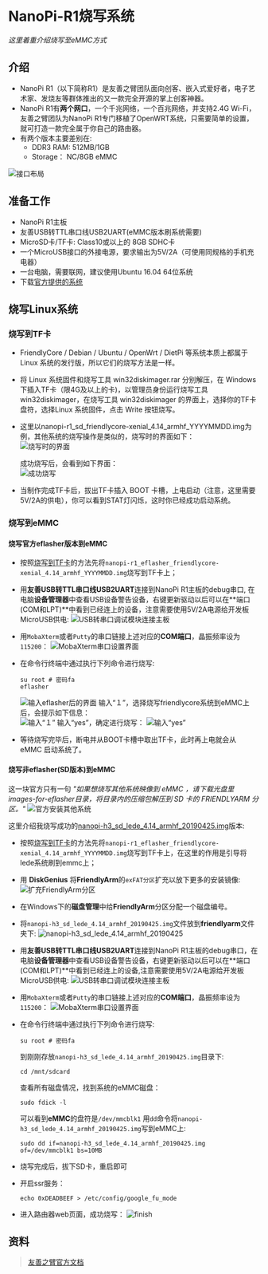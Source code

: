 
# NanoPi-R1烧写系统

*这里着重介绍烧写至eMMC方式*   

## 介绍
- NanoPi R1（以下简称R1）是友善之臂团队面向创客、嵌入式爱好者，电子艺术家、发烧友等群体推出的又一款完全开源的掌上创客神器。   
- NanoPi R1有**两个网口**，一个千兆网络，一个百兆网络，并支持2.4G Wi-Fi，友善之臂团队为NanoPi R1专门移植了OpenWRT系统，只需要简单的设置，就可打造一款完全属于你自己的路由器。    
- 有两个版本主要差别在:
  - DDR3 RAM: 512MB/1GB
  - Storage： NC/8GB eMMC

![接口布局](./linux/nanopi-r1/NanoPi_R1-layout.jpg)     

## 准备工作
- NanoPi R1主板
- 友善USB转TTL串口线USB2UART(eMMC版本刷系统需要)
- MicroSD卡/TF卡: Class10或以上的 8GB SDHC卡
- 一个MicroUSB接口的外接电源，要求输出为5V/2A（可使用同规格的手机充电器）
- 一台电脑，需要联网，建议使用Ubuntu 16.04 64位系统
- 下载[官方提供的系统](http://download.friendlyarm.com/nanopir1)

## 烧写Linux系统
### 烧写到TF卡
- FriendlyCore / Debian / Ubuntu / OpenWrt / DietPi 等系统本质上都属于 Linux 系统的发行版，所以它们的烧写方法是一样。
- 将 Linux 系统固件和烧写工具 win32diskimager.rar 分别解压，在 Windows 下插入TF卡（限4G及以上的卡)，以管理员身份运行烧写工具 win32diskimager，在烧写工具 win32diskimager 的界面上，选择你的TF卡盘符，选择Linux 系统固件，点击 Write 按钮烧写。
- 这里以nanopi-r1_sd_friendlycore-xenial_4.14_armhf_YYYYMMDD.img为例，其他系统的烧写操作是类似的，烧写时的界面如下：    
    ![烧写时的界面](./linux/nanopi-r1/Win32disk-h3.png)     

    成功烧写后，会看到如下界面：    
    ![成功烧写](./linux/nanopi-r1/Win32disk-finish.png)    
- 当制作完成TF卡后，拔出TF卡插入 BOOT 卡槽，上电启动（注意，这里需要5V/2A的供电），你可以看到STAT灯闪烁，这时你已经成功启动系统。    

### 烧写到eMMC
#### 烧写官方eflasher版本到eMMC
- 按照[烧写到TF卡](#烧写到TF卡)的方法先将`nanopi-r1_eflasher_friendlycore-xenial_4.14_armhf_YYYYMMDD.img`烧写到TF卡上；
- 用**友善USB转TTL串口线USB2UART**连接到NanoPi R1主板的debug串口, 在电脑**设备管理器**中查看USB设备警告设备，右键更新驱动以后可以在**端口(COM和LPT)**中看到已经连上的设备，注意需要使用5V/2A电源给开发板MicroUSB供电:
    ![USB转串口调试模块连接主板](./linux/nanopi-r1/Matrix-USB2UART_nanopi_R1.jpg)

- 用`MobaXterm`或者`Putty`的串口链接上述对应的**COM端口**，晶振频率设为`115200`：
  ![MobaXterm串口设置界面](./linux/nanopi-r1/nanopi-r1-serial.png)
  
- 在命令行终端中通过执行下列命令进行烧写:
    ```shell
    su root # 密码fa
    eflasher
    ```
    ![输入eflasher后的界面](./linux/nanopi-r1/Eflasher_friendlycore1.png)
    输入“１”，选择烧写friendlycore系统到eMMC上后，会提示如下信息：       
    ![输入“１”](./linux/nanopi-r1/Eflasher_friendlycore2.png)
    输入“yes”，确定进行烧写：
    ![输入“yes”](./linux/nanopi-r1/Eflasher_friendlycore3.png)
- 等待烧写完毕后，断电并从BOOT卡槽中取出TF卡，此时再上电就会从 eMMC 启动系统了。


#### 烧写非eflasher(SD版本)到eMMC
这一块官方只有一句 *"如果想烧写其他系统映像到 eMMC ，请下载光盘里images-for-eflasher目录，将目录内的压缩包解压到 SD 卡的 FRIENDLYARM 分区。"*
![官方安装其他系统](./linux/nanopi-r1/Eflasher_friendlyarm.png)   

这里介绍我烧写成功的[nanopi-h3_sd_lede_4.14_armhf_20190425.img](./linux/nanopi-r1/nanopi-h3_sd_lede_4.14_armhf_20190425.img.zip)版本:    
- 按照[烧写到TF卡](#烧写到TF卡)的方法先将`nanopi-r1_eflasher_friendlycore-xenial_4.14_armhf_YYYYMMDD.img`烧写到TF卡上，在这里的作用是引导将lede系统刷到emmc上；
- 用 **DiskGenius** 将**FriendlyArm**的`exFAT分区`扩充以放下更多的安装镜像:    
  ![扩充FriendlyArm分区](./linux/nanopi-r1/nanopi-r1-resize.png)
- 在Windows下的**磁盘管理**中给**FriendlyArm**分区分配一个磁盘编号。
- 将`nanopi-h3_sd_lede_4.14_armhf_20190425.img`文件放到**friendlyarm**文件夹下:
    ![nanopi-h3_sd_lede_4.14_armhf_20190425](./linux/nanopi-r1/nanopi-h3_sd_lede_4.14_armhf_20190425.png)    
- 用**友善USB转TTL串口线USB2UART**连接到NanoPi R1主板的debug串口，在电脑**设备管理器**中查看USB设备警告设备，右键更新驱动以后可以在**端口(COM和LPT)**中看到已经连上的设备,注意需要使用5V/2A电源给开发板MicroUSB供电:
    ![USB转串口调试模块连接主板](./linux/nanopi-r1/Matrix-USB2UART_nanopi_R1.jpg)

- 用`MobaXterm`或者`Putty`的串口链接上述对应的**COM端口**，晶振频率设为`115200`：
  ![MobaXterm串口设置界面](./linux/nanopi-r1/nanopi-r1-serial.png)
  

- 在命令行终端中通过执行下列命令进行烧写:
    ```shell
    su root # 密码fa
    ```
    到刚刚存放`nanopi-h3_sd_lede_4.14_armhf_20190425.img`目录下:   
    ```shell
    cd /mnt/sdcard
    ```
    查看所有磁盘情况，找到系统的eMMC磁盘：
    ```shell
    sudo fdick -l
    ```
    可以看到**eMMC**的盘符是`/dev/mmcblk1`
    用`dd`命令将`nanopi-h3_sd_lede_4.14_armhf_20190425.img`写到eMMC上:
    ```shell
    sudo dd if=nanopi-h3_sd_lede_4.14_armhf_20190425.img of=/dev/mmcblk1 bs=10MB
    ```
- 烧写完成后，拔下SD卡，重启即可
- 开启ssr服务：
  ```shell
  echo 0xDEADBEEF > /etc/config/google_fu_mode
  ```
- 进入路由器web页面，成功烧写：
    ![finish](./linux/nanopi-r1/lede_finish.png)


## 资料
> [友善之臂官方文档](http://wiki.friendlyarm.com/wiki/index.php/NanoPi_R1/zh#.E4.BB.8B.E7.BB.8D)